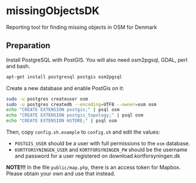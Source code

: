 # missingObjectsDK
Reporting tool for finding missing objects in OSM for Denmark


## Preparation

Install PostgreSQL with PostGIS. You will also need osm2pgsql, GDAL, perl and bash.

```bash
apt-get install postgresql postgis osm2pgsql
````

Create a new database and enable PostGis on it:

```bash
sudo -u postgres createuser osm
sudo -u postgres createdb --encoding=UTF8 --owner=osm osm
echo "CREATE EXTENSION postgis;" | psql osm
echo "CREATE EXTENSION postgis_topology;" | psql osm
echo "CREATE EXTENSION HSTORE;" | psql osm
```


Then, copy `config.sh.example` to `config.sh` and edit the values:
* `POSTGIS_USER` should be a user with full permissions to the `osm` database.
* `KORTFORSYNINGEN_USER` and `KORTFORSYNINGEN_PW` should be the username and password for a user registered on download.kortforsyningen.dk


**NOTE!!!** In the file `public/map.php`, there is an access token for Mapbox. Please obtain your own and use that instead.



